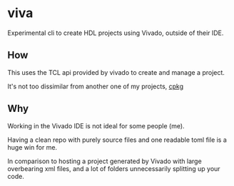 # viva

Experimental cli to create HDL projects using Vivado, outside of their IDE.

## How

This uses the TCL api provided by vivado to create and manage a project.

It's not too dissimilar from another one of my projects, [cpkg](https://github.com/DvvCz/cpkg)

## Why

Working in the Vivado IDE is not ideal for some people (me).

Having a clean repo with purely source files and one readable toml file is a huge win for me.

In comparison to hosting a project generated by Vivado with large overbearing xml files, and a lot of folders unnecessarily splitting up your code.
